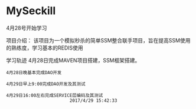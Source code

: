 # MySeckill
4月28号开始学习

项目介绍：
	该项目为一个模拟秒杀的简单SSM整合联手项目，旨在提高SSM使用的熟练度，学习基本的REDIS使用

学习轨迹
	4月28日完成MAVEN项目搭建，SSM框架搭建。
	
	4月28日晚基本完成DAO开发

	4月29日早上9:00完成DAO开发及其测试

	4月29日16:00左右完成SERVICE层编码及其测试 
							2017/4/29 15:42:33 

